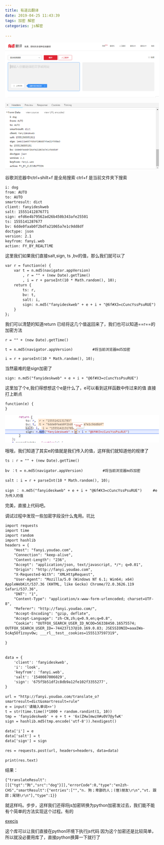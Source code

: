 ```yaml
---
title: 有道云翻译
date: 2019-04-25 11:43:39
tags: 加密 解密
categories: js解密

---
```


![](有道云翻译/01.png)

<!--more-->
![image](有道云翻译/02.png)

谷歌浏览器中ctrl+shilt+f    是全局搜索
ctrl+f                      是当前文件夹下搜索

```
i: dog
from: AUTO
to: AUTO
smartresult: dict
client: fanyideskweb
salt: 15551412876771
sign: efd6e4b79562ad26b450b343afe25501
ts: 1555141287677
bv: 6dde0faab0f2bdfa21065a7e1c9dd8df
doctype: json
version: 2.1
keyfrom: fanyi.web
action: FY_BY_REALTlME
```

这里我们如果我们直接salt,sign, ts ,bv的值，那么我们就可以了

```
var r = function(e) {
    var t = n.md5(navigator.appVersion)
        , r = "" + (new Date).getTime()
        , i = r + parseInt(10 * Math.random(), 10);
    return {
        ts: r,
        bv: t,
        salt: i,
        sign: n.md5("fanyideskweb" + e + i + "@6f#X3=cCuncYssPsuRUE")
    }
};
```

我们可以清楚的知道return 已经将这几个值返回来了，我们也可以知道==r==的加密方法

```
r = "" + (new Date).getTime()
```


```
t = n.md5(navigator.appVersion)         #将当前浏览器md5加密
```


```
i = r + parseInt(10 * Math.random(), 10);
```

当然最难的是sign加密了

```
sign: n.md5("fanyideskweb" + e + i + "@6f#X3=cCuncYssPsuRUE")
```

这里加了个e,我们得想想这个e是什么了，e可以看到这样函数中传过来的值
直接打上断点
```
function(e) {
}
```
![image](有道云翻译/03.png)

哦哦，我们知道了其实e的值就是我们传入的值，这样我们就知道他的规律了
```
ts : r = "" + (new Date).getTime()

bv ：t = n.md5(navigator.appVersion)         #将当前浏览器md5加密

salt : i = r + parseInt(10 * Math.random(), 10);

sign ： n.md5("fanyideskweb" + e + i + "@6f#X3=cCuncYssPsuRUE")     #e为传入的值

```

完美，直接上代码吧。

调试过程中发现一些加密字段没什么鬼用。坑比

```
import requests
import time
import random
import hashlib
headers = {
    "Host": "fanyi.youdao.com",
    "Connection": "keep-alive",
    "Content-Length": "236",
    "Accept": "application/json, text/javascript, */*; q=0.01",
    "Origin": "http://fanyi.youdao.com",
    "X-Requested-With": "XMLHttpRequest",
    "User-Agent": "Mozilla/5.0 (Windows NT 6.1; Win64; x64) AppleWebKit/537.36 (KHTML, like Gecko) Chrome/72.0.3626.119 Safari/537.36",
    "DNT": "1",
    "Content-Type": "application/x-www-form-urlencoded; charset=UTF-8",
    "Referer": "http://fanyi.youdao.com/",
    "Accept-Encoding": "gzip, deflate",
    "Accept-Language": "zh-CN,zh;q=0.9,en;q=0.8",
    "Cookie": "OUTFOX_SEARCH_USER_ID_NCOO=56338450.16575574; OUTFOX_SEARCH_USER_ID=-744237137@10.169.0.83; JSESSIONID=aaaIWa-5cAq5Of1zoyvOw; ___rl__test__cookies=1555137597319",

}


data = {
    'client': 'fanyideskweb',
    'i': 'look',
    'keyfrom': 'fanyi.web',
    'salt': '1540087006029',
    'sign': '675f5b51df2c8db9a12fe102f3355277',
}

url = "http://fanyi.youdao.com/translate_o?smartresult=dict&smartresult=rule"
e = input('请输入单词>>')
t = str(time.time()*1000 + random.randint(1, 10))
tmp = 'fanyideskweb' + e + t + '6x(ZHw]mwzX#u0V7@yfwK'
sign = hashlib.md5(tmp.encode('utf-8')).hexdigest()

data['i'] = e
data['salt'] = t
data['sign'] = sign

res = requests.post(url, headers=headers, data=data)

print(res.text)
```


结果：

```
{"translateResult":[[{"tgt":"狗","src":"dog"}]],"errorCode":0,"type":"en2zh-CHS","smartResult":{"entries":["","n. 狗；卑鄙的人；(俚)朋友\r\n","vt. 跟踪；尾随\r\n"],"type":1}}
```

就这样吗。步步，这样我们还得将js加密转换为python加密发过去，我们能不能有个简单的方法实现这个过程。有的

[execjs](https://xingzx.org/blog/eval-js-in-python)

这个库可以让我们直接在python环境下执行js代码
因为这个加密还是比较简单，所以就没必要用库了，直接python换算一下就行了





